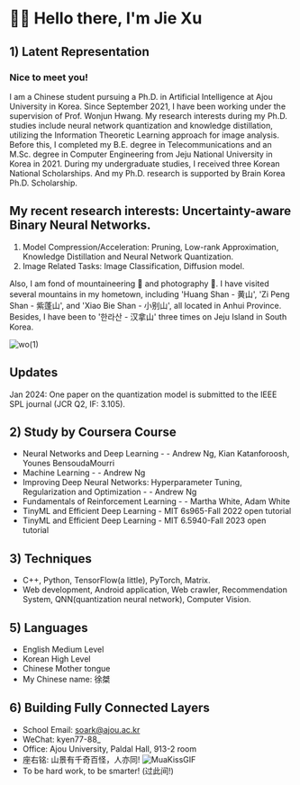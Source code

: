 # 👋👋 Hello there, I'm Jie Xu

## 1) Latent Representation


### Nice to meet you! 

I am a Chinese student pursuing a Ph.D. in Artificial Intelligence at Ajou University in Korea. Since September 2021, I have been working under the supervision of Prof. Wonjun Hwang. My research interests during my Ph.D. studies include neural network quantization and knowledge distillation, utilizing the Information Theoretic Learning approach for image analysis. Before this, I completed my B.E. degree in Telecommunications and an M.Sc. degree in Computer Engineering from Jeju National University in Korea in 2021. During my undergraduate studies, I received three Korean National Scholarships. And my Ph.D. research is supported by Brain Korea Ph.D. Scholarship.

## My recent research interests: Uncertainty-aware Binary Neural Networks.
1. Model Compression/Acceleration: Pruning, Low-rank Approximation, Knowledge Distillation and Neural Network Quantization.
2. Image Related Tasks: Image Classification, Diffusion model.

Also, I am fond of mountaineering 🗻 and photography 📸. I have visited several mountains in my hometown, including 'Huang Shan - 黄山', 'Zi Peng Shan - 紫蓬山', and 'Xiao Bie Shan - 小别山', all located in Anhui Province. Besides, I have been to '한라산 - 汉拿山' three times on Jeju Island in South Korea.

![wo(1)](https://github.com/Luadoo/Luadoo/assets/58927660/6dca96d0-d4c3-438b-8cce-0f79247e2c27)

## Updates

Jan 2024:  One paper on the quantization model is submitted to the IEEE SPL journal (JCR Q2, IF: 3.105).

## 2) Study by Coursera Course
* Neural Networks and Deep Learning - - Andrew Ng, Kian Katanforoosh, Younes BensoudaMourri
* Machine Learning - - Andrew Ng
* Improving Deep Neural Networks: Hyperparameter Tuning, Regularization and Optimization - - Andrew Ng
* Fundamentals of Reinforcement Learning - - Martha White, Adam White
* TinyML and Efficient Deep Learning - MIT 6s965-Fall 2022 open tutorial
* TinyML and Efficient Deep Learning - MIT 6.5940-Fall 2023 open tutorial
  
## 3) Techniques
* C++, Python, TensorFlow(a little), PyTorch, Matrix.
*  Web development, Android application, Web crawler, Recommendation System, QNN(quantization neural network), Computer Vision.
  
## 5) Languages
* English Medium Level
* Korean High Level
* Chinese Mother tongue
* My Chinese name: 徐桀

## 6) Building Fully Connected Layers
* School Email: soark@ajou.ac.kr
* WeChat: kyen77-88_
* Office: Ajou University, Paldal Hall, 913-2 room
* 座右铭: 山景有千奇百怪，人亦同! ![MuaKissGIF](https://github.com/Luadoo/Luadoo/assets/58927660/3c108936-1a60-49f0-9515-7c8bba8bc37e)
* To be hard work, to be smarter! (过此间!)

